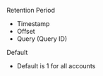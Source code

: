 


Retention Period
- Timestamp
- Offset
- Query (Query ID)


Default 
- Default is 1 for all accounts